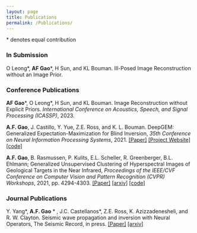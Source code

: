 ```yaml
---
layout: page
title: Publications
permalink: /Publications/
---
```


<style>
img {
  display: block;
  margin-left: auto;
  margin-right: auto;
}
</style>

<style>
embed{
  display: block;
  margin-left: auto;
  margin-right: auto;
}
</style>

 \* denotes equal contribution
 
 ### In Submission 

O Leong\*, **AF Gao**\*, H Sun, and KL Bouman. Ill-Posed Image Reconstruction without an Image Prior.

### Conference Publications

**AF Gao**\*, O Leong\*, H Sun, and KL Bouman. Image Reconstruction without Explicit Priors. *International Conference on Acoustics, Speech, and Signal Processing (ICASSP)*, 2023.

**A.F. Gao**, J. Castillo, Y. Yue, Z.E. Ross, and K. L. Bouman. DeepGEM: Generalized Expectation-Maximization for Blind Inversion, *35th Conference on Neural Information Processing Systems*, 2021. [[Paper]](https://proceedings.neurips.cc/paper/2021/hash/606c90a06173d69682feb83037a68fec-Abstract.html) [[Project Website]](http://imaging.cms.caltech.edu/deepgem/) [[code]](https://github.com/angelafgao/DeepGEM)

**A.F. Gao**, B. Rasmussen, P. Kulits, E.L. Scheller, R. Greenberger, B.L. Ehlmann; Generalized Unsupervised Clustering of Hyperspectral Images of Geological Targets in the Near Infrared, *Proceedings of the IEEE/CVF Conference on Computer Vision and Pattern Recognition (CVPR) Workshops*, 2021, pp. 4294-4303. [[Paper]](https://openaccess.thecvf.com/content/CVPR2021W/PBVS/papers/Gao_Generalized_Unsupervised_Clustering_of_Hyperspectral_Images_of_Geological_Targets_in_CVPRW_2021_paper.pdf) [[arxiv]](https://arxiv.org/abs/2106.13315) [[code]](https://github.com/angelafgao/GyPSUM)

### Journal Publications
Y. Yang\*, **A.F. Gao** \* , J.C. Castellanos\*, Z.E. Ross, K. Azizzadenesheli, and R. W. Clayton. Seismic wave propagation and inversion with Neural Operators, The Seismic Record, in press. [[Paper]](https://pubs.geoscienceworld.org/ssa/tsr/article/1/3/126/609317/Seismic-Wave-Propagation-and-Inversion-with-Neural) [[arxiv]](https://arxiv.org/abs/2108.05421) 


